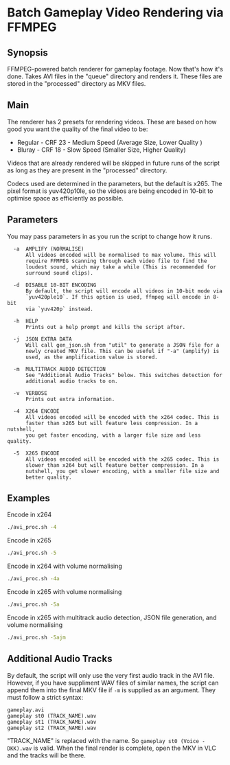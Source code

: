 # Batch Gameplay Video Rendering via FFMPEG

## Synopsis
  FFMPEG-powered batch renderer for gameplay footage. Now that's how it's done.
  Takes AVI files in the "queue" directory and renders it. These files are
  stored in the "processed" directory as MKV files.

## Main
The renderer has 2 presets for rendering videos. These are based on how good
you want the quality of the final video to be:

* Regular - CRF 23 - Medium Speed (Average Size, Lower Quality )
* Bluray  - CRF 18 - Slow Speed   (Smaller Size, Higher Quality)

Videos that are already rendered will be skipped in future runs of the
script as long as they are present in the "processed" directory.

Codecs used are determined in the parameters, but the default is x265. The
pixel format is yuv420p10le, so the videos are being encoded in 10-bit to
optimise space as efficiently as possible.

## Parameters
You may pass parameters in as you run the script to change how it runs.
```
  -a  AMPLIFY (NORMALISE)
      All videos encoded will be normalised to max volume. This will
      require FFMPEG scanning through each video file to find the
      loudest sound, which may take a while (This is recommended for
      surround sound clips).

  -d  DISABLE 10-BIT ENCODING
      By default, the script will encode all videos in 10-bit mode via
      `yuv420ple10`. If this option is used, ffmpeg will encode in 8-bit
      via `yuv420p` instead.

  -h  HELP
      Prints out a help prompt and kills the script after.

  -j  JSON EXTRA DATA
      Will call gen_json.sh from "util" to generate a JSON file for a
      newly created MKV file. This can be useful if "-a" (amplify) is
      used, as the amplification value is stored.

  -m  MULTITRACK AUDIO DETECTION
      See "Additional Audio Tracks" below. This switches detection for
      additional audio tracks to on.

  -v  VERBOSE
      Prints out extra information.

  -4  X264 ENCODE
      All videos encoded will be encoded with the x264 codec. This is
      faster than x265 but will feature less compression. In a nutshell,
      you get faster encoding, with a larger file size and less quality.

  -5  X265 ENCODE
      All videos encoded will be encoded with the x265 codec. This is
      slower than x264 but will feature better compression. In a
      nutshell, you get slower encoding, with a smaller file size and
      better quality.
```

## Examples
Encode in x264
```bash
./avi_proc.sh -4
```

Encode in x265
```bash
./avi_proc.sh -5
```

Encode in x264 with volume normalising
```bash
./avi_proc.sh -4a
```

Encode in x265 with volume normalising
```bash
./avi_proc.sh -5a
```

Encode in x265 with multitrack audio detection, JSON file generation,
and volume normalising
```bash
./avi_proc.sh -5ajm
```

## Additional Audio Tracks
By default, the script will only use the very first audio track in the AVI
file. However, if you have suppliment WAV files of similar names, the script
can append them into the final MKV file if `-m` is supplied as an argument.
They must follow a strict syntax:

```
gameplay.avi
gameplay st0 (TRACK_NAME).wav
gameplay st1 (TRACK_NAME).wav
gameplay st2 (TRACK_NAME).wav
```

"TRACK_NAME" is replaced with the name. So `gameplay st0 (Voice - DKK).wav`
is valid. When the final render is complete, open the MKV in VLC and the
tracks will be there.
